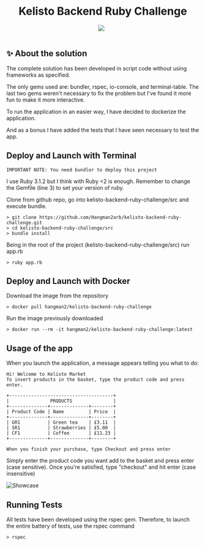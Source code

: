 <h1 align="center">Kelisto Backend Ruby Challenge</h1>
<div align="center">
  <div>
    <a style="margin-right: 8px;" href="https://github.com/kelkoo-services/kelisto-backend-ruby-challenge/pulls"><img src="https://img.shields.io/badge/PRs-welcome-brightgreen.svg?style=flat-square" /></a>
  </div>
  </br>
</div>


## ✨  About the solution

The complete solution has been developed in script code without using frameworks as specified.

The only gems used are: bundler, rspec, io-console, and terminal-table. The last two gems weren't necessary to fix the problem but I've found it more fun to make it more interactive.

To run the application in an easier way, I have decided to dockerize the application.

And as a bonus I have added the tests that I have seen necessary to test the app.

## Deploy and Launch with Terminal

```
IMPORTANT NOTE: You need bundler to deploy this project
```

I use Ruby 3.1.2 but I think with Ruby <2 is enough. Remember to change the Gemfile (line 3) to set your version of ruby.

Clone from github repo, go into kelisto-backend-ruby-challenge/src and execute bundle. 

```
> git clone https://github.com/Hangman2arb/kelisto-backend-ruby-challenge.git
> cd kelisto-backend-ruby-challenge/src
> bundle install
```

Being in the root of the project (kelisto-backend-ruby-challenge/src) run app.rb

```
> ruby app.rb
```

## Deploy and Launch with Docker

Download the image from the repository

```
> docker pull hangman2/kelisto-backend-ruby-challenge
```

Run the image previously downloaded

```
> docker run --rm -it hangman2/kelisto-backend-ruby-challenge:latest
```

## Usage of the app

When you launch the application, a message appears telling you what to do:

```
Hi! Welcome to Kelisto Market
To insert products in the basket, type the product code and press enter.

+--------------------------------------+
|               PRODUCTS               |
+--------------+--------------+--------+
| Product Code | Name         | Price  |
+--------------+--------------+--------+
| GR1          | Green tea    | £3.11  |
| SR1          | Strawberries | £5.00  |
| CF1          | Coffee       | £11.23 |
+--------------+--------------+--------+

When you finish your purchase, type Checkout and press enter
```
Simply enter the product code you want add to the basket and press enter (case sensitive). Once you're satisfied, type "checkout" and hit enter (case insensitive)

![Showcase](./showcase.gif)

## Running Tests

All tests have been developed using the rspec gem. Therefore, to launch the entire battery of tests, use the rspec command

```
> rspec
```